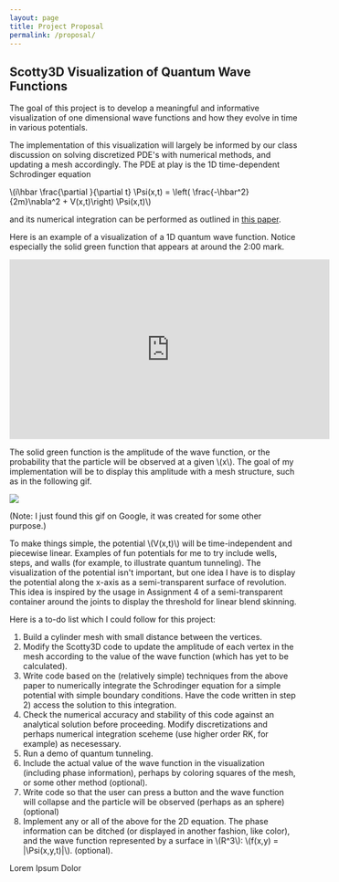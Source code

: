 ```yaml
---
layout: page
title: Project Proposal
permalink: /proposal/
---
```

<script type="text/javascript"
    src="http://cdn.mathjax.org/mathjax/latest/MathJax.js?config=TeX-AMS-MML_HTMLorMML">
</script>

## Scotty3D Visualization of Quantum Wave Functions

The goal of this project is to develop a meaningful and informative visualization of one dimensional wave functions and how they evolve in time in various potentials. 

The implementation of this visualization will largely be informed by our class discussion on solving discretized PDE's with numerical methods, and updating a mesh accordingly. The PDE at play is the 1D time-dependent Schrodinger equation 

\\(i\hbar \frac{\partial }{\partial t} \Psi(x,t) = \left( \frac{-\hbar^2}{2m}\nabla^2 + V(x,t)\right) \Psi(x,t)\\)

and its numerical integration can be performed as outlined in [this paper](http://www.scielo.org.mx/pdf/rmfe/v54n2/v54n2a3.pdf). 

Here is an example of a visualization of a 1D quantum wave function. Notice especially the solid green function that appears at around the 2:00 mark.

<iframe width="560" height="315" src="https://www.youtube.com/embed/imdFhDbWDyM" frameborder="0" allowfullscreen></iframe>

The solid green function is the amplitude of the wave function, or the probability that the particle will be observed at a given \\(x\\). The goal of my implementation will be to display this amplitude with a mesh structure, such as in the following gif. 

<img src="/images/wave.gif" />

(Note: I just found this gif on Google, it was created for some other purpose.) 

To make things simple, the potential \\(V(x,t)\\) will be time-independent and piecewise linear. Examples of fun potentials for me to try include wells, steps, and walls (for example, to illustrate quantum tunneling). The visualization of the potential isn't important, but one idea I have is to display the potential along the x-axis as a semi-transparent surface of revolution. This idea is inspired by the usage in Assignment 4 of a semi-transparent container around the joints to display the threshold for linear blend skinning. 

Here is a to-do list which I could follow for this project:

1) Build a cylinder mesh with small distance between the vertices.
2) Modify the Scotty3D code to update the amplitude of each vertex in the mesh according to the value of the wave function (which has yet to be calculated). 
3) Write code based on the (relatively simple) techniques from the above paper to numerically integrate the Schrodinger equation for a simple potential with simple boundary conditions. Have the code written in step 2) access the solution to this integration. 
4) Check the numerical accuracy and stability of this code against an analytical solution before proceeding. Modify discretizations and perhaps numerical integration sceheme (use higher order RK, for example) as necesessary. 
5) Run a demo of quantum tunneling. 
6) Include the actual value of the wave function in the visualization (including phase information), perhaps by coloring squares of the mesh, or some other method (optional).
7) Write code so that the user can press a button and the wave function will collapse and the particle will be observed (perhaps as an sphere) (optional)
8) Implement any or all of the above for the 2D equation. The phase information can be ditched (or displayed in another fashion, like color), and the wave function represented by a surface in \\(R^3\\): \\(f(x,y) = |\Psi(x,y,t)|\\). (optional). 

Lorem Ipsum Dolor
